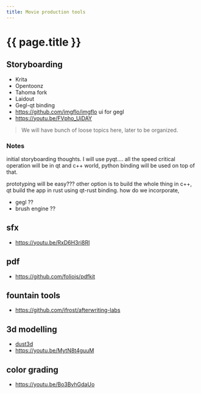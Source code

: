 ```yaml
---
title: Movie production tools
---
```


# {{ page.title }}
## Storyboarding

* Krita
* Opentoonz
* Tahoma fork
* Laidout
* Gegl-qt binding
* <https://github.com/imgflo/imgflo> ui for gegl
* <https://youtu.be/FVpho_UiDAY>

> We will have bunch of loose topics here, later to be organized.

### Notes
initial storyboarding thoughts. I will use pyqt.... all the speed critical operation will be in qt and c++ world, python binding will be used on top of that.

prototyping will be easy???
other option is to build the whole thing in c++, qt
build the app in rust using qt-rust binding.
how do we incorporate,
- gegl ?? 
- brush engine ??

## sfx
* <https://youtu.be/RxD6H3ri8RI>

## pdf
* <https://github.com/foliojs/pdfkit>

## fountain tools
* <https://github.com/ifrost/afterwriting-labs>

## 3d modelling
* [dust3d](https://dust3d.org/)
* <https://youtu.be/MytN8t4guuM>

## color grading
* <https://youtu.be/Bo3BvhGdaUo>